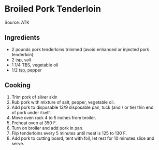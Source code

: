 # Broiled Pork Tenderloin

Source: ATK

## Ingredients

* 2 pounds pork tenderloins trimmed (avoid enhanced or injected pork tenderloin)
* 2 tsp, salt
* 1 1/4 TBS, vegetable oil
* 1/2 tsp, pepper


## Cooking

1. Trim pork of silver skin
2. Rub pork with mixture of salt, pepper, vegetable oil.
3. Add pork to disposable 13/9 disposable pan, tuck (and / or tie) thin end of pork under itself.
4. Move oven rack 4 to 5 inches from broiler.
5. Preheat oven at 350 F.  
6. Turn on broiler and add pork in pan.
7. Flip tenderloins every 5 minutes until meat is 125 to 130 F.
8. Add pork to cutting board, tent with foil, let rest for 10 minutes slice and serve.